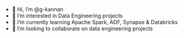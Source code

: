 - 👋 Hi, I’m @g-kannan
- 👀 I’m interested in Data Engineering projects
- 🌱 I’m currently learning Apache Spark, ADF, Synapse & Databricks
- 💞️ I’m looking to collaborate on data engineering projects

<!---
g-kannan/g-kannan is a ✨ special ✨ repository because its `README.md` (this file) appears on your GitHub profile.
You can click the Preview link to take a look at your changes.
--->
